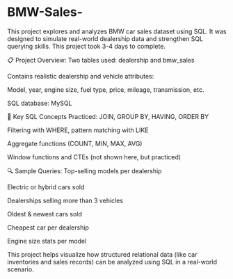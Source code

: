 # BMW-Sales-

This project explores and analyzes BMW car sales dataset using SQL. It was designed to simulate real-world dealership data and strengthen SQL querying skills. This project took 3-4 days to complete.

📋 Project Overview:
Two tables used: dealership and bmw_sales

Contains realistic dealership and vehicle attributes:

Model, year, engine size, fuel type, price, mileage, transmission, etc.

SQL database: MySQL

🔧 Key SQL Concepts Practiced:
JOIN, GROUP BY, HAVING, ORDER BY

Filtering with WHERE, pattern matching with LIKE

Aggregate functions (COUNT, MIN, MAX, AVG)

Window functions and CTEs (not shown here, but practiced)

🔍 Sample Queries:
Top-selling models per dealership

Electric or hybrid cars sold

Dealerships selling more than 3 vehicles

Oldest & newest cars sold

Cheapest car per dealership

Engine size stats per model

This project helps visualize how structured relational data (like car inventories and sales records) can be analyzed using SQL in a real-world scenario.
